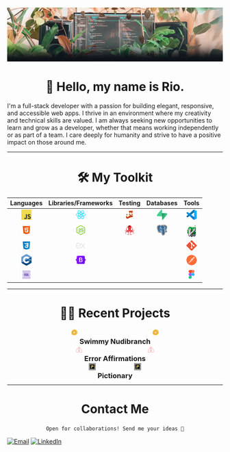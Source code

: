 <center>

![Plants Banner](assets/Github_Banner_Plants.jpg)

</center>

<h1 style="text-align: center;">👋 Hello, my name is Rio.</h1>

I'm a full-stack developer with a passion for building elegant, responsive, and accessible web apps. I thrive in an environment where my creativity and technical skills are valued. I am always seeking new opportunities to learn and grow as a developer, whether that means working independently or as part of a team. I care deeply for humanity and strive to have a positive impact on those around me. <br>

---

<h1 style="text-align: center;">🛠️ My Toolkit</h1>

<center>

|                                        Languages                                        |                                                 Libraries/Frameworks                                                 |                                             Testing                                             |                                                 Databases                                                  |                                         Tools                                         |
| :-------------------------------------------------------------------------------------: | :------------------------------------------------------------------------------------------------------------------: | :---------------------------------------------------------------------------------------------: | :--------------------------------------------------------------------------------------------------------: | :-----------------------------------------------------------------------------------: |
| <img src="assets/Logos/JS_Logos/64px-JavaScript-logo.png" alt="JavaScript" width="24"/> | <img src="assets/Logos/React_Logos/1174949_js_react js_logo_react_react native_icon.png" alt="React.js" width="24"/> |       <img src="assets/Logos/jest_Logos/jest-logo-svg-vector.svg" alt="Jest" width="18"/>       |         <img src="assets/Logos/Supabase_logos/supabase-logo-icon.png" alt="Supabase" width="24"/>          | <img src="assets/Logos/visual-studio-code_Logos/vscode.png" alt="VSCode" width="24"/> |
|    <img src="assets/Logos/HTML_Logos/icons8-html-5-48.png" alt="HTML5" width="24"/>     |                   <img src="assets/Logos/NodeJS_Logos/node-js (2).png" alt="Node.js" width="24"/>                    | <img src="assets/Logos/React_Testing_Lib_Logos/octopus-64x64.png" alt="JavaScript" width="24"/> | <img src="assets/Logos/PostgreSQL_Logos/PostgreSQL_logo.3colors.120x120.png" alt="PostgreSQL" width="24"/> |       <img src="assets/Logos/Vim_Logos/vim_on_fire.gif" alt="Vim" width="20"/>        |
|      <img src="assets/Logos/CSS_Logos/icons8-css3-48.png" alt="CSS3" width="24"/>       |           <img src="assets/Logos/Express.js_logos/output-onlinepngtools.png" alt="Express.js" width="24"/>           |                                                                                                 |                                                                                                            |      <img src="assets/Logos/Git_Logos/Git-Icon-1788C.png" alt="Git" width="24"/>      |
|    <img src="assets/Logos/C++_Logos/ISO_C++_Logo.svg (2).png" alt="C++" width="24"/>    |               <img src="assets/Logos/Bootstrap_Logos/bootstrap-logo.svg" alt="Bootstrap" width="24"/>                |                                                                                                 |                                                                                                            |  <img src="assets/Logos/Postman_Logos/getpostman-icon.svg" alt="Github" width="24"/>  |
|       <img src="assets/Logos/SQL_Icons/icons8-sql-96.png" alt="SQL" width="24"/>        |                                                                                                                      |                                                                                                 |                                                                                                            |      <img src="assets/Logos/Figma-Logos/Figma-Icon.svg" alt="Figma" width="14"/>      |

</center>

---

<h1 style="text-align: center; margin-bottom: 16px;"> 👨‍💻 Recent Projects</h1>

<details>
 
 <summary style="display: flex; height: 24px; align-content: center; justify-content: center; margin-bottom: 16px;"> <img src="assets/Swimmy_Nudibranch_Images/starfish-coin.png" alt="JavaScript" style="width: 16px; height: 16px; margin: auto 0;"/>&nbsp;  <h3 style="text-align: center; cursor: pointer;"> Swimmy Nudibranch </h3>&nbsp;  <img src="assets/Swimmy_Nudibranch_Images/starfish-coin.png" alt="JavaScript" style="width: 16px; height: 16px; margin: auto 0;"/></summary>

<center>

<img src="assets/Swimmy_Nudibranch_Images/Swimmy_Nudibranch.gif" alt="JavaScript" width="640"/>

</center>

An aquatic spin on the (in)famous iPhone game: "Flappy Bird". I built this with a small team for a 3-day hackathon, the theme being "Under the Sea". It features all original pixel art and music.

[Play](https://swimmy-nudibranch.netlify.app/) • [GitHub](https://github.com/Nervous-Nudibranchs/Swimmyy-Nudibranch)

 </details>
 
 <details>
 
 <summary style="display: flex; height: 24px; align-content: center; justify-content: center; margin-bottom: 16px"> <img src="assets/Error_Affirmations_Images/pink-02 2 (1).png" alt="JavaScript" style="width: 16px; height: 16px; margin: auto 0;"/>&nbsp;  <h3  style="text-align: center; cursor: pointer;">Error Affirmations</h3>&nbsp;  <img src="assets/Error_Affirmations_Images/pink-02 2 (1).png" alt="JavaScript" style="width: 16px; height: 16px; margin: auto 0;"/></summary>

<center>

<img src="assets/Error_Affirmations_Images/notificationbar.png" alt="JavaScript" width="640"/><br/>
<img src="assets/Error_Affirmations_Images/Jest_Example_Default.png" alt="JavaScript" width="640"/>

</center>

A full-stack app that provides an API for delivering code-related affirmations to developers. The application includes 3 UI's: a VSCode Extension, a Jest Reporter and a website.

[VS Code Extension](https://marketplace.visualstudio.com/items?itemName=VSCodeEmpaths.erroraffirmations) • [Jest Reporter](https://www.npmjs.com/package/error-affirmations) • [Website](https://error-affirmations.netlify.app/) • [GitHub](https://github.com/orgs/VSCode-Empaths/repositories)

  </details>

<details>
 
 <summary style="display: flex; height: 24px; align-content: center; justify-content: center; margin-bottom: 16px;"> <img src="assets/Pictionary_Images/favicon.png" alt="JavaScript" style="width: 16px; height: 16px; margin: auto 0;"/>&nbsp;  <h3 style="text-align: center; cursor: pointer;"> Pictionary </h3>&nbsp;  <img src="assets/Pictionary_Images/favicon.png" alt="JavaScript" style="width: 16px; height: 16px; margin: auto 0;"/></summary>
 
 <center>

<img src="assets/Pictionary_Images/pictionary_demo.gif" alt="JavaScript" width="640"/>

 </center>

A multiplayer, real-time drawing game inspired by the popular board game, Pictionary. Players can sign-up, create or join a game room, and earn points as a drawer or guesser in 1-minute rounds.

[Play](https://moody-pictionary.netlify.app/) • [GitHub](https://github.com/themoodymarsupials/pictionary)

</details>
 
 ---

<center>

# Contact Me

`Open for collaborations! Send me your ideas 📩`

</center>

[![Email](https://img.shields.io/static/v1?message=Email&logo=gmail&color=DB4437&logoColor=EAEAEA&label=%20&style=for-the-badge)](mailto:rioredwards@gmail.com)
[![LinkedIn](https://img.shields.io/static/v1?message=LinkedIn&logo=linkedin&color=0277B5&logoColor=EAEAEA&label=%20&style=for-the-badge)](https://www.linkedin.com/in/rio-edwards/)
